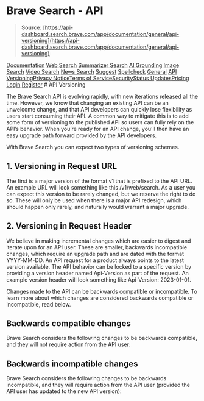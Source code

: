 # Brave Search - API

> **Source**: [https://api-dashboard.search.brave.com/app/documentation/general/api-versioning](https://api-dashboard.search.brave.com/app/documentation/general/api-versioning)


[](https://api-dashboard.search.brave.com/app/dashboard)  [](https://api-dashboard.search.brave.com/app/dashboard)  [Documentation](https://api-dashboard.search.brave.com/app/documentation) [Web Search](https://api-dashboard.search.brave.com/app/documentation/web-search) [Summarizer Search](https://api-dashboard.search.brave.com/app/documentation/summarizer-search) [AI Grounding](https://api-dashboard.search.brave.com/app/documentation/ai-grounding) [Image Search](https://api-dashboard.search.brave.com/app/documentation/image-search) [Video Search](https://api-dashboard.search.brave.com/app/documentation/video-search) [News Search](https://api-dashboard.search.brave.com/app/documentation/news-search) [Suggest](https://api-dashboard.search.brave.com/app/documentation/suggest) [Spellcheck](https://api-dashboard.search.brave.com/app/documentation/spellcheck) [General](https://api-dashboard.search.brave.com/app/documentation/general) [API Versioning](https://api-dashboard.search.brave.com/app/documentation/general/api-versioning)[Privacy Notice](https://api-dashboard.search.brave.com/app/documentation/general/privacy-policy)[Terms of Service](https://api-dashboard.search.brave.com/app/documentation/general/terms-of-service)[Security](https://api-dashboard.search.brave.com/app/documentation/general/security)[Status Updates](https://api-dashboard.search.brave.com/app/documentation/general/status-updates)[Pricing](https://api-dashboard.search.brave.com/app/plans)    [Login](https://api-dashboard.search.brave.com/login) [Register](https://api-dashboard.search.brave.com/register) # API Versioning

  The Brave Search API is evolving rapidly, with new iterations released
all the time. However, we know that changing an existing API can be an
unwelcome change, and that API developers can quickly lose flexibility
as users start consuming their API. A common way to mitigate this is to
add some form of versioning to the published API so users can fully
rely on the API’s behavior. When you’re ready for an API change, you’ll
then have an easy upgrade path forward provided by the API developers.

With Brave Search you can expect two types of versioning schemes.

## 1. Versioning in Request URL

The first is a major version of the format v1 that is prefixed to the
API URL. An example URL will look something like this /v1/web/search.
As a user you can expect this version to be rarely changed, but we
reserve the right to do so. These will only be used when there is a
major API redesign, which should happen only rarely, and naturally
would warrant a major upgrade.

## 2. Versioning in Request Header

We believe in making incremental changes which are easier to digest
and iterate upon for an API user. These are smaller, backwards
incompatible changes, which require an upgrade path and are dated with
the format YYYY-MM-DD. An API request for a product always points to
the latest version available. The API behavior can be locked to a
specific version by providing a version header named Api-Version as
part of the request. An example version header will look something
like Api-Version: 2023-01-01.

Changes made to the API can be backwards compatible or incompatible.
To learn more about which changes are considered backwards compatible
or incompatible, read below.

## Backwards compatible changes

Brave Search considers the following changes to be backwards compatible,
and they will not require action from the API user:

## Backwards incompatible changes

Brave Search considers the following changes to be backwards
incompatible, and they will require action from the API user
(provided the API user has updated to the new API version):

 